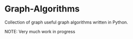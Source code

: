 # Graph-Algorithms
Collection of graph useful graph algorithms written in Python.

NOTE: Very much work in progress
